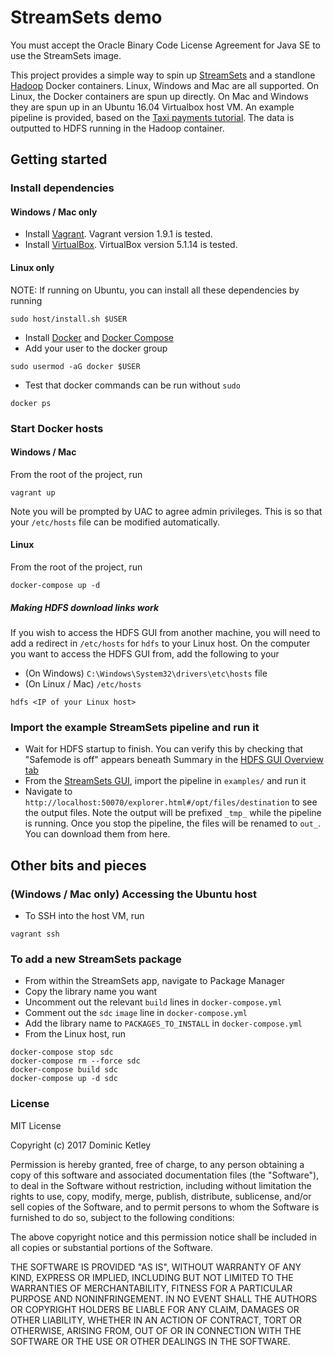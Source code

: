 # StreamSets demo

You must accept the Oracle Binary Code License Agreement for Java SE to use the StreamSets image.

This project provides a simple way to spin up [StreamSets](https://streamsets.com/) and a standlone [Hadoop](http://hadoop.apache.org/) Docker containers. 
Linux, Windows and Mac are all supported. On Linux, the Docker containers are spun up directly. On Mac and Windows they are spun up in an Ubuntu 16.04 Virtualbox host VM. An example pipeline is provided, based on the [Taxi payments tutorial](https://streamsets.com/documentation/datacollector/latest/help/#Tutorial/ExtendedTutorial.html#concept_w4n_gjt_ls). The data is outputted to HDFS running in the Hadoop container.

## Getting started

### Install dependencies

#### Windows / Mac only

* Install [Vagrant](https://www.vagrantup.com/). Vagrant version 1.9.1 is tested.
* Install [VirtualBox](https://www.virtualbox.org/wiki/Downloads). VirtualBox version 5.1.14 is tested.

#### Linux only

NOTE: If running on Ubuntu, you can install all these dependencies by running 
```
sudo host/install.sh $USER
```

* Install [Docker](https://www.docker.com/) and [Docker Compose](https://docs.docker.com/compose/)
* Add your user to the docker group
```
sudo usermod -aG docker $USER
```
* Test that docker commands can be run without `sudo`
```
docker ps
```

### Start Docker hosts

#### Windows / Mac

From the root of the project, run 
```
vagrant up
```
Note you will be prompted by UAC to agree admin privileges. This is so that your `/etc/hosts` file can be modified automatically.

#### Linux

From the root of the project, run
```
docker-compose up -d
```

##### Making HDFS download links work

If you wish to access the HDFS GUI from another machine, you will need to add a redirect in `/etc/hosts` for `hdfs` to your Linux host. On the computer you want to access the HDFS GUI from, add the following to your
* (On Windows) `C:\Windows\System32\drivers\etc\hosts` file
* (On Linux / Mac) `/etc/hosts`
```
hdfs <IP of your Linux host>
```

### Import the example StreamSets pipeline and run it

* Wait for HDFS startup to finish. You can verify this by checking that "Safemode is off" appears beneath Summary in the [HDFS GUI Overview tab](http://dketley1:50070/dfshealth.html#tab-overview)
* From the [StreamSets GUI](http://localhost:18630), import the pipeline in `examples/` and run it
* Navigate to `http://localhost:50070/explorer.html#/opt/files/destination` to see the output files.
  Note the output will be prefixed `_tmp_` while the pipeline is running. Once you stop the pipeline, the files will be renamed to `out_`. You can download them from here.

## Other bits and pieces

### (Windows / Mac only) Accessing the Ubuntu host

* To SSH into the host VM, run
```
vagrant ssh
```

### To add a new StreamSets package

* From within the StreamSets app, navigate to Package Manager
* Copy the library name you want
* Uncomment out the relevant `build` lines in `docker-compose.yml`
* Comment out the `sdc` `image` line in `docker-compose.yml`
* Add the library name to `PACKAGES_TO_INSTALL` in `docker-compose.yml`
* From the Linux host, run
```
docker-compose stop sdc
docker-compose rm --force sdc
docker-compose build sdc
docker-compose up -d sdc
```

### License

MIT License

Copyright (c) 2017 Dominic Ketley

Permission is hereby granted, free of charge, to any person obtaining a copy
of this software and associated documentation files (the "Software"), to deal
in the Software without restriction, including without limitation the rights
to use, copy, modify, merge, publish, distribute, sublicense, and/or sell
copies of the Software, and to permit persons to whom the Software is
furnished to do so, subject to the following conditions:

The above copyright notice and this permission notice shall be included in all
copies or substantial portions of the Software.

THE SOFTWARE IS PROVIDED "AS IS", WITHOUT WARRANTY OF ANY KIND, EXPRESS OR
IMPLIED, INCLUDING BUT NOT LIMITED TO THE WARRANTIES OF MERCHANTABILITY,
FITNESS FOR A PARTICULAR PURPOSE AND NONINFRINGEMENT. IN NO EVENT SHALL THE
AUTHORS OR COPYRIGHT HOLDERS BE LIABLE FOR ANY CLAIM, DAMAGES OR OTHER
LIABILITY, WHETHER IN AN ACTION OF CONTRACT, TORT OR OTHERWISE, ARISING FROM,
OUT OF OR IN CONNECTION WITH THE SOFTWARE OR THE USE OR OTHER DEALINGS IN THE
SOFTWARE.
